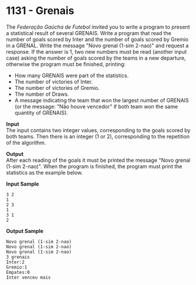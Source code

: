 # 1131 - Grenais

The *Federação Gaúcha de Futebol* invited you to write a program to present a statistical result of several GRENAIS. Write a program that read the number of goals scored by Inter and the number of goals scored by Gremio in a GRENAL. Write the message "Novo grenal (1-sim 2-nao)" and request a response. If the answer is 1, two new numbers must be read (another input case) asking the number of goals scored by the teams in a new departure, otherwise the program must be finished, printing:

- How many GRENAIS were part of the statistics.
- The number of victories of Inter.
- The number of victories of Gremio.
- The number of Draws.
- A message indicating the team that won the largest number of GRENAIS (or the message: "Não houve vencedor" if both team won the same quantity of GRENAIS).

**Input**<br>
The input contains two integer values​​, corresponding to the goals scored by both teams. Then there is an integer (1 or 2), corresponding to the repetition of the algorithm.

**Output**<br>
After each reading of the goals it must be printed the message "Novo grenal (1-sim 2-nao)". When the program is finished, the program must print the statistics as the example below.

**Input Sample**
````
3 2
1
2 3
1
3 1
2
````

**Output Sample**
````
Novo grenal (1-sim 2-nao)
Novo grenal (1-sim 2-nao) 
Novo grenal (1-sim 2-nao) 
3 grenais 
Inter:2 
Gremio:1
Empates:0 
Inter venceu mais
````